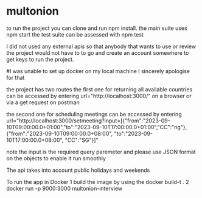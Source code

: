 # multonion
to run the project you can clone and run npm install.
the main suite uses npm start 
the test suite can be assessed with npm test

I did not used any external apis so that anybody that wants to use or review the project would not have to to go and create an account somewhere to get keys to run the project.

#I was unable to set up docker on my local machine I sincerely apologise for that 

the project has two routes 
the first one for returning all available countries can be accessed by entering 
url="http://localhost:3000/" on a browser or via a get request on postman 

the second one for scheduling meetings can be accessed by entering 
url="http://localhost:3000/setmeeting?input=[{"from":"2023-09-10T09:00:00.0+01:00","to":"2023-09-10T17:00:00.0+01:00","CC":"ng"},{"from":"2023-09-10T09:00:00.0+08:00", "to":"2023-09-10T17:00:00.0+08:00", "CC":"SG"}]"

note the input is the required query paremeter and please use JSON format on the objects to enable it run smoothly 

The api takes into account public holidays and weekends

To run the app in Docker
1  build the image by using the docker build-t <projectname> .
2  docker run -p 9000:3000  multonion-interview <projectname>
